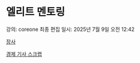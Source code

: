 # 엘리트 멘토링

강의: coreone
최종 편집 일시: 2025년 7월 9일 오전 12:42

[장사 ](%E1%84%8B%E1%85%A6%E1%86%AF%E1%84%85%E1%85%B5%E1%84%90%E1%85%B3%20%E1%84%86%E1%85%A6%E1%86%AB%E1%84%90%E1%85%A9%E1%84%85%E1%85%B5%E1%86%BC%202299f28a0fcf80e5b706ec6a3fcd2c48/%E1%84%8C%E1%85%A1%E1%86%BC%E1%84%89%E1%85%A1%202299f28a0fcf800abf9fca8d80163625.md)

[경제 기사 스크랩](%E1%84%8B%E1%85%A6%E1%86%AF%E1%84%85%E1%85%B5%E1%84%90%E1%85%B3%20%E1%84%86%E1%85%A6%E1%86%AB%E1%84%90%E1%85%A9%E1%84%85%E1%85%B5%E1%86%BC%202299f28a0fcf80e5b706ec6a3fcd2c48/%E1%84%80%E1%85%A7%E1%86%BC%E1%84%8C%E1%85%A6%20%E1%84%80%E1%85%B5%E1%84%89%E1%85%A1%20%E1%84%89%E1%85%B3%E1%84%8F%E1%85%B3%E1%84%85%E1%85%A2%E1%86%B8%2022a9f28a0fcf8065bfc3d6612aa79f1a.md)